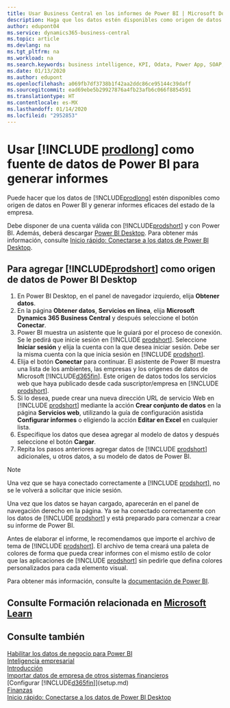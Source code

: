 ```yaml
---
title: Usar Business Central en los informes de Power BI | Microsoft Docs
description: Haga que los datos estén disponibles como origen de datos en Power BI y generar informes eficaces del estado de la empresa.
author: edupont04
ms.service: dynamics365-business-central
ms.topic: article
ms.devlang: na
ms.tgt_pltfrm: na
ms.workload: na
ms.search.keywords: business intelligence, KPI, Odata, Power App, SOAP, analysis
ms.date: 01/13/2020
ms.author: edupont
ms.openlocfilehash: a069fb7df3738b1f42aa2ddc86ce95144c39daff
ms.sourcegitcommit: ead69ebe5b29927876a4fb23afb6c066f8854591
ms.translationtype: HT
ms.contentlocale: es-MX
ms.lasthandoff: 01/14/2020
ms.locfileid: "2952853"
---
```

# <a name="using-include-prodlongincludesprodlongmd-as-power-bi-data-source-for-building-reports"></a>Usar [!INCLUDE [prodlong](includes/prodlong.md)] como fuente de datos de Power BI para generar informes

Puede hacer que los datos de [!INCLUDE[prodlong](includes/prodlong.md)] estén disponibles como origen de datos en Power BI y generar informes eficaces del estado de la empresa.  

Debe disponer de una cuenta válida con [!INCLUDE[prodshort](includes/prodshort.md)] y con Power BI. Además, deberá descargar [Power BI Desktop](https://powerbi.microsoft.com/desktop/). Para obtener más información, consulte [Inicio rápido: Conectarse a los datos de Power BI Desktop](/power-bi/desktop-quickstart-connect-to-data).  

## <a name="to-add-includeprodshortincludesprodshortmd-as-a-data-source-in-power-bi-desktop"></a>Para agregar [!INCLUDE[prodshort](includes/prodshort.md)] como origen de datos de Power BI Desktop

1. En Power BI Desktop, en el panel de navegador izquierdo, elija **Obtener datos**.
2. En la página **Obtener datos**, **Servicios en línea**, elija **Microsoft Dynamics 365 Business Central** y después seleccione el botón **Conectar**.
3. Power BI muestra un asistente que le guiará por el proceso de conexión. Se le pedirá que inicie sesión en [!INCLUDE [prodshort](includes/prodshort.md)]. Seleccione **Iniciar sesión** y elija la cuenta con la que desea iniciar sesión. Debe ser la misma cuenta con la que inicia sesión en [!INCLUDE [prodshort](includes/prodshort.md)].
4. Elija el botón **Conectar** para continuar. El asistente de Power BI muestra una lista de los ambientes, las empresas y los orígenes de datos de Microsoft [!INCLUDE[d365fin](includes/d365fin_md.md)]. Este origen de datos todos los servicios web que haya publicado desde cada suscriptor/empresa en [!INCLUDE [prodshort](includes/prodshort.md)].
5. Si lo desea, puede crear una nueva dirección URL de servicio Web en [!INCLUDE [prodshort](includes/prodshort.md)] mediante la acción **Crear conjunto de datos** en la página **Servicios web**, utilizando la guía de configuración asistida **Configurar informes** o eligiendo la acción **Editar en Excel** en cualquier lista.
6. Especifique los datos que desea agregar al modelo de datos y después seleccione el botón **Cargar**.
7. Repita los pasos anteriores agregar datos de [!INCLUDE [prodshort](includes/prodshort.md)] adicionales, u otros datos, a su modelo de datos de Power BI.

> [!NOTE]  
> Una vez que se haya conectado correctamente a [!INCLUDE [prodshort](includes/prodshort.md)], no se le volverá a solicitar que inicie sesión.

Una vez que los datos se hayan cargado, aparecerán en el panel de navegación derecho en la página. Ya se ha conectado correctamente con los datos de [!INCLUDE [prodshort](includes/prodshort.md)] y está preparado para comenzar a crear su informe de Power BI.  

Antes de elaborar el informe, le recomendamos que importe el archivo de tema de [!INCLUDE [prodshort](includes/prodshort.md)].  El archivo de tema creará una paleta de colores de forma que pueda crear informes con el mismo estilo de color que las aplicaciones de [!INCLUDE [prodshort](includes/prodshort.md)] sin pedirle que defina colores personalizados para cada elemento visual.

Para obtener más información, consulte la [documentación de Power BI](/power-bi/consumer/power-bi-consumer-landing/).

## <a name="see-related-training-at-microsoft-learnlearnmodulesconfigure-powerbi-excel-dynamics-365-business-centralindex"></a>Consulte Formación relacionada en [Microsoft Learn](/learn/modules/configure-powerbi-excel-dynamics-365-business-central/index)

## <a name="see-also"></a>Consulte también

[Habilitar los datos de negocio para Power BI](admin-powerbi.md)  
[Inteligencia empresarial](bi.md)  
[Introducción](product-get-started.md)  
[Importar datos de empresa de otros sistemas financieros](across-import-data-configuration-packages.md)  
[Configurar [!INCLUDE[d365fin](includes/d365fin_md.md)]](setup.md)  
[Finanzas](finance.md)  
[Inicio rápido: Conectarse a los datos de Power BI Desktop](/power-bi/desktop-quickstart-connect-to-data)  
